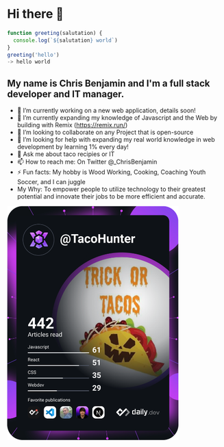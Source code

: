 # Hi there 👋

```Javascript
function greeting(salutation) {
  console.log(`${salutation} world`)
}
greeting('hello')
-> hello world
```

## My name is **Chris Benjamin** and I'm a full stack developer and IT manager. 

- 🔭 I’m currently working on a new web application, details soon!
- 🌱 I’m currently expanding my knowledge of Javascript and the Web by building with Remix (https://remix.run/) 
- 👯 I’m looking to collaborate on any Project that is open-source
- 🤔 I’m looking for help with expanding my real world knowledge in web development by learning 1% every day!
- 💬 Ask me about taco recipies or IT
- 📫 How to reach me: On Twitter @_ChrisBenjamin
- ⚡ Fun facts: My hobby is Wood Working, Cooking, Coaching Youth Soccer, and I can juggle 
- My Why: To empower people to utilize technology to their greatest potential and innovate their jobs to be more efficient and accurate. 

<a href="https://app.daily.dev/TacoHunter"><img src="https://github.com/cbenjamin2009/cbenjamin2009/blob/main/devcard.svg" width="400" alt="Chris's Dev Card"/></a>
